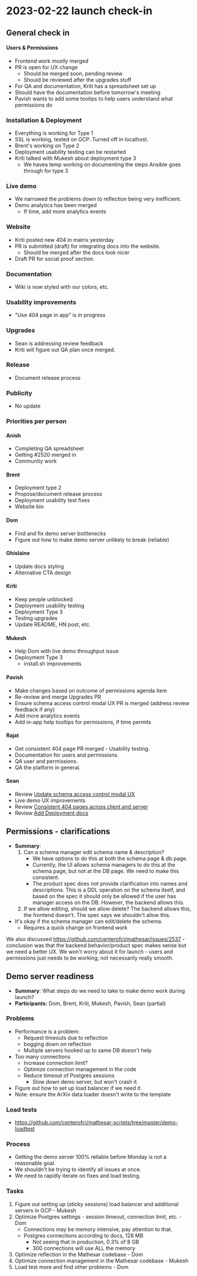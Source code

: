 # 2023-02-22 launch check-in

## General check in

#### Users & Permissions
- Frontend work mostly merged
- PR is open for UX change
    - Should be merged soon, pending review
    - Should be reviewed after the upgrades stuff
- For QA and documentation, Kriti has a spreadsheet set up
- Should have the documentation before tomorrow's meeting
- Pavish wants to add some tootips to help users understand what permissions do

### Installation & Deployment
- Everything is working for Type 1
- SSL is working, tested on GCP. Turned off in localhost.
- Brent's working on Type 2
- Deployment usability testing can be restarted
- Kriti talked with Mukesh about deployment type 3
    - We havea temp working on documenting the steps Ansible goes through for type 3

### Live demo
- We narrowed the problems down to reflection being very inefficient.
- Demo analytics has been merged
    - If time, add more analytics events

### Website
- Kriti posted new 404 in matrix yesterday
- PR is submitted (draft) for integrating docs into the website.
    - Should be merged after the docs look nicer
- Draft PR for social proof section.

### Documentation
- Wiki is now styled with our colors, etc.

### Usability improvements
- "Use 404 page in app" is in progress

### Upgrades
- Sean is addressing review feedback
- Kriti will figure out QA plan once merged.

### Release
- Document release process

### Publicity
- No update

### Priorities per person

#### Anish
- Completing QA spreadsheet
- Getting #2520 merged in
- Community work

#### Brent
- Deployment type 2
- Propose/document release process
- Deployment usability test fixes
- Website bio

#### Dom
- Find and fix demo server bottlenecks
- Figure out how to make demo server unlikely to break (reliable)

#### Ghislaine
- Update docs styling
- Alternative CTA design

#### Kriti
- Keep people unblocked
- Deployment usability testing
- Deployment Type 3
- Testing upgrades
- Update README, HN post, etc.

#### Mukesh
- Help Dom with live demo throughput issue
- Deployment Type 3 
    - install.sh improvements

#### Pavish
- Make changes based on outcome of permissions agenda item
- Re-review and merge Upgrades PR
- Ensure schema access control modal UX PR is merged (address review feedback if any)
- Add more analytics events
- Add in-app help tooltips for permissions, if time permits

#### Rajat
 - Get consistent 404 page PR merged - Usability testing.
 - Documentation for users and permissions.
 - QA user and permissions.
 - QA the platform in general. 

#### Sean
- Review [Update schema access control modal UX](https://github.com/centerofci/mathesar/pull/2540)
- Live demo UX improvements
- Review [Consistent 404 pages across client and server](https://github.com/centerofci/mathesar/pull/2529)
- Review [Add Deployment docs](https://github.com/centerofci/mathesar/pull/2497)

## Permissions - clarifications
- **Summary**: 
    1. Can a schema manager edit schema name & description?
        - We have options to do this at both the schema page & db page.
        - Currently, the UI allows schema managers to do this at the schema page, but not at the DB page. We need to make this consistent.
        - The product spec does not provide clarification into names and descriptions. This is a DDL operation on the schema itself, and based on the spec it should only be allowed if the user has manager access on the DB. However, the backend allows this.
    2. If we allow editing, should we allow delete? The backend allows this, the frontend doesn't. The spec says we shouldn't allow this.
- It's okay if the schema manager can edit/delete the schema.
    - Requires a quick change on frontend work

We also discussed https://github.com/centerofci/mathesar/issues/2537 - conclusion was that the backend behavior/product spec makes sense but we need a better UX. We won't worry about it for launch - users and permissions just needs to be working; not necessarily really smooth.

## Demo server readiness
- **Summary**: What steps do we need to take to make demo work during launch?
- **Participants:** Dom, Brent, Kriti, Mukesh, Pavish, Sean (partial)

### Problems
- Performance is a problem:
    - Request timeouts due to reflection
    - bogging down on reflection
    - Multiple servers hooked up to same DB doesn't help
- Too many connections
    - Increase connection limit?
    - Optimize connection management in the code
    - Reduce timeout of Postgres sessions
        - Slow down demo server, but won't crash it.
- Figure out how to set up load balancer if we need it.
- Note: ensure the ArXiv data loader doesn't write to the template

### Load tests
- https://github.com/centerofci/mathesar-scripts/tree/master/demo-loadtest

### Process
- Getting the demo server 100% reliable before Monday is not a reasonable goal.
- We shouldn't be trying to identify all issues at once.
- We need to rapidly iterate on fixes and load testing.

### Tasks
1. Figure out setting up (sticky sessions) load balancer and additional servers in GCP - Mukesh
2. Optimize Postgres settings - session timeout, connection limit, etc. - Dom
    - Connections may be memory intensive, pay attention to that.
    - Postgres connections according to docs, 128 MB
        - Not seeing that in production, 0.3% of 8 GB
        - 300 connections will use ALL the memory
3. Optimize reflection in the Mathesar codebase - Dom
4. Optimize connection management in the Mathesar codebase - Mukesh
5. Load test more and find other problems - Dom